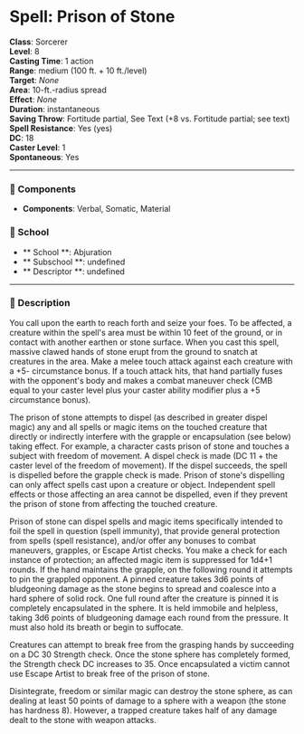 
# Spell: Prison of Stone
**Class**: Sorcerer  
**Level**: 8  
**Casting Time**: 1 action  
**Range**: medium (100 ft. + 10 ft./level)  
**Target**: _None_  
**Area**: 10-ft.-radius spread  
**Effect**: _None_  
**Duration**: instantaneous  
**Saving Throw**: Fortitude partial, See Text (+8 vs. Fortitude partial; see text)  
**Spell Resistance**: Yes (yes)  
**DC**: 18  
**Caster Level**: 1  
**Spontaneous**: Yes

---

### 🔮 Components
- **Components**: Verbal, Somatic, Material

### 🏫 School
- ** School **: Abjuration
- ** Subschool **: undefined
- ** Descriptor **: undefined
---

### 📜 Description
You call upon the earth to reach forth and seize your foes. To be affected, a creature within the spell's area must be within 10 feet of the ground, or in contact with another earthen or stone surface. When you cast this spell, massive clawed hands of stone erupt from the ground to snatch at creatures in the area. Make a melee touch attack against each creature with a +5- circumstance bonus. If a touch attack hits, that hand partially fuses with the opponent's body and makes a combat maneuver check (CMB equal to your caster level plus your caster ability modifier plus a +5 circumstance bonus).

The prison of stone attempts to dispel (as described in greater dispel magic) any and all spells or magic items on the touched creature that directly or indirectly interfere with the grapple or encapsulation (see below) taking effect. For example, a character casts prison of stone and touches a subject with freedom of movement. A dispel check is made (DC 11 + the caster level of the freedom of movement). If the dispel succeeds, the spell is dispelled before the grapple check is made. Prison of stone's dispelling can only affect spells cast upon a creature or object. Independent spell effects or those affecting an area cannot be dispelled, even if they prevent the prison of stone from affecting the touched creature. 

Prison of stone can dispel spells and magic items specifically intended to foil the spell in question (spell immunity), that provide general protection from spells (spell resistance), and/or offer any bonuses to combat maneuvers, grapples, or Escape Artist checks. You make a check for each instance of protection; an affected magic item is suppressed for 1d4+1 rounds. If the hand maintains the grapple, on the following round it attempts to pin the grappled opponent. A pinned creature takes 3d6 points of bludgeoning damage as the stone begins to spread and coalesce into a hard sphere of solid rock. One full round after the creature is pinned it is completely encapsulated in the sphere. It is held immobile and helpless, taking 3d6 points of bludgeoning damage each round from the pressure. It must also hold its breath or begin to suffocate. 

Creatures can attempt to break free from the grasping hands by succeeding on a DC 30 Strength check. Once the stone sphere has completely formed, the Strength check DC increases to 35. Once encapsulated a victim cannot use Escape Artist to break free of the prison of stone. 

Disintegrate, freedom or similar magic can destroy the stone sphere, as can dealing at least 50 points of damage to a sphere with a weapon (the stone has hardness 8). However, a trapped creature takes half of any damage dealt to the stone with weapon attacks.
